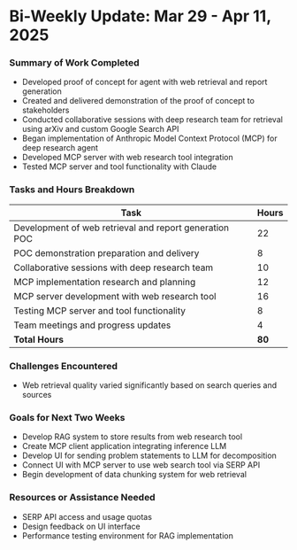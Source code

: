 # Bi-Weekly Update: Mar 29 - Apr 11, 2025

### Summary of Work Completed
- Developed proof of concept for agent with web retrieval and report generation
- Created and delivered demonstration of the proof of concept to stakeholders
- Conducted collaborative sessions with deep research team for retrieval using arXiv and custom Google Search API
- Began implementation of Anthropic Model Context Protocol (MCP) for deep research agent
- Developed MCP server with web research tool integration
- Tested MCP server and tool functionality with Claude

### Tasks and Hours Breakdown
| Task | Hours |
|------|-------|
| Development of web retrieval and report generation POC | 22 |
| POC demonstration preparation and delivery | 8 |
| Collaborative sessions with deep research team | 10 |
| MCP implementation research and planning | 12 |
| MCP server development with web research tool | 16 |
| Testing MCP server and tool functionality | 8 |
| Team meetings and progress updates | 4 |
| **Total Hours** | **80** |

### Challenges Encountered
- Web retrieval quality varied significantly based on search queries and sources

### Goals for Next Two Weeks
- Develop RAG system to store results from web research tool
- Create MCP client application integrating inference LLM
- Develop UI for sending problem statements to LLM for decomposition
- Connect UI with MCP server to use web search tool via SERP API
- Begin development of data chunking system for web retrieval

### Resources or Assistance Needed
- SERP API access and usage quotas
- Design feedback on UI interface 
- Performance testing environment for RAG implementation